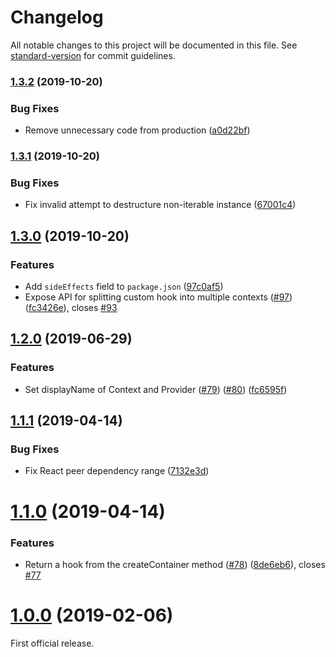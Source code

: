 # Changelog

All notable changes to this project will be documented in this file. See [standard-version](https://github.com/conventional-changelog/standard-version) for commit guidelines.

### [1.3.2](https://github.com/diegohaz/constate/compare/v1.3.1...v1.3.2) (2019-10-20)


### Bug Fixes

* Remove unnecessary code from production ([a0d22bf](https://github.com/diegohaz/constate/commit/a0d22bfebc409dbea081c13ac61a84ca2022bc0b))

### [1.3.1](https://github.com/diegohaz/constate/compare/v1.3.0...v1.3.1) (2019-10-20)


### Bug Fixes

* Fix invalid attempt to destructure non-iterable instance ([67001c4](https://github.com/diegohaz/constate/commit/67001c46f981ce378538136b0dcb9f9864d54c10))

## [1.3.0](https://github.com/diegohaz/constate/compare/v1.2.0...v1.3.0) (2019-10-20)


### Features

* Add `sideEffects` field to `package.json` ([97c0af5](https://github.com/diegohaz/constate/commit/97c0af5b60d102471ec91690172c3bb57d386c2c))
* Expose API for splitting custom hook into multiple contexts ([#97](https://github.com/diegohaz/constate/issues/97)) ([fc3426e](https://github.com/diegohaz/constate/commit/fc3426ed2a9e5f7c05b2a069efb00c6b4d4e76cd)), closes [#93](https://github.com/diegohaz/constate/issues/93)



## [1.2.0](https://github.com/diegohaz/constate/compare/v1.1.1...v1.2.0) (2019-06-29)


### Features

* Set displayName of Context and Provider ([#79](https://github.com/diegohaz/constate/issues/79)) ([#80](https://github.com/diegohaz/constate/issues/80)) ([fc6595f](https://github.com/diegohaz/constate/commit/fc6595f))



## [1.1.1](https://github.com/diegohaz/constate/compare/v1.1.0...v1.1.1) (2019-04-14)


### Bug Fixes

* Fix React peer dependency range ([7132e3d](https://github.com/diegohaz/constate/commit/7132e3d))



# [1.1.0](https://github.com/diegohaz/constate/compare/v1.0.0...v1.1.0) (2019-04-14)


### Features

* Return a hook from the createContainer method ([#78](https://github.com/diegohaz/constate/issues/78)) ([8de6eb6](https://github.com/diegohaz/constate/commit/8de6eb6)), closes [#77](https://github.com/diegohaz/constate/issues/77)



# [1.0.0](https://github.com/diegohaz/constate/compare/v0.9.0...v1.0.0) (2019-02-06)

First official release.
